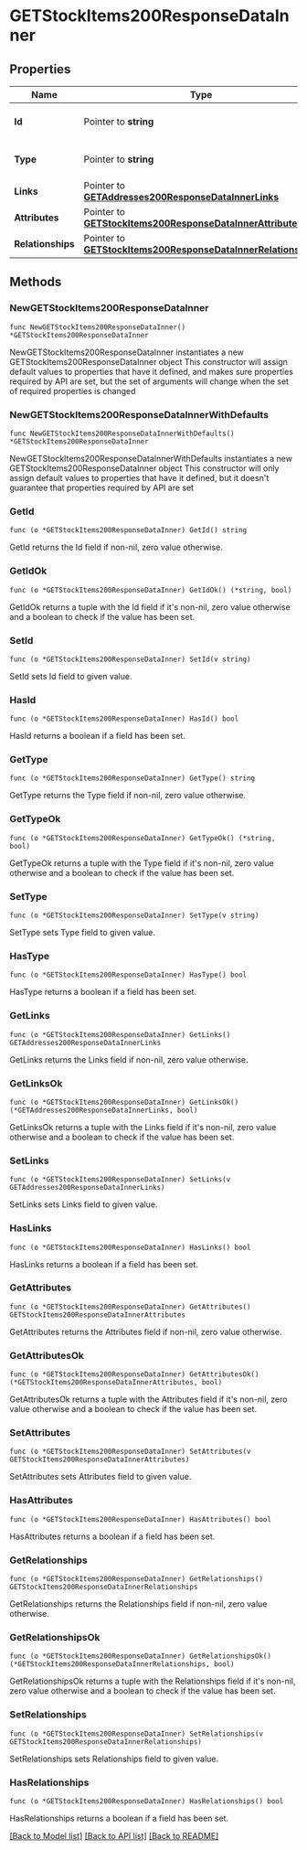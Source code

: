 # GETStockItems200ResponseDataInner

## Properties

Name | Type | Description | Notes
------------ | ------------- | ------------- | -------------
**Id** | Pointer to **string** | The resource&#39;s id | [optional] 
**Type** | Pointer to **string** | The resource&#39;s type | [optional] [default to "stock_items"]
**Links** | Pointer to [**GETAddresses200ResponseDataInnerLinks**](GETAddresses200ResponseDataInnerLinks.md) |  | [optional] 
**Attributes** | Pointer to [**GETStockItems200ResponseDataInnerAttributes**](GETStockItems200ResponseDataInnerAttributes.md) |  | [optional] 
**Relationships** | Pointer to [**GETStockItems200ResponseDataInnerRelationships**](GETStockItems200ResponseDataInnerRelationships.md) |  | [optional] 

## Methods

### NewGETStockItems200ResponseDataInner

`func NewGETStockItems200ResponseDataInner() *GETStockItems200ResponseDataInner`

NewGETStockItems200ResponseDataInner instantiates a new GETStockItems200ResponseDataInner object
This constructor will assign default values to properties that have it defined,
and makes sure properties required by API are set, but the set of arguments
will change when the set of required properties is changed

### NewGETStockItems200ResponseDataInnerWithDefaults

`func NewGETStockItems200ResponseDataInnerWithDefaults() *GETStockItems200ResponseDataInner`

NewGETStockItems200ResponseDataInnerWithDefaults instantiates a new GETStockItems200ResponseDataInner object
This constructor will only assign default values to properties that have it defined,
but it doesn't guarantee that properties required by API are set

### GetId

`func (o *GETStockItems200ResponseDataInner) GetId() string`

GetId returns the Id field if non-nil, zero value otherwise.

### GetIdOk

`func (o *GETStockItems200ResponseDataInner) GetIdOk() (*string, bool)`

GetIdOk returns a tuple with the Id field if it's non-nil, zero value otherwise
and a boolean to check if the value has been set.

### SetId

`func (o *GETStockItems200ResponseDataInner) SetId(v string)`

SetId sets Id field to given value.

### HasId

`func (o *GETStockItems200ResponseDataInner) HasId() bool`

HasId returns a boolean if a field has been set.

### GetType

`func (o *GETStockItems200ResponseDataInner) GetType() string`

GetType returns the Type field if non-nil, zero value otherwise.

### GetTypeOk

`func (o *GETStockItems200ResponseDataInner) GetTypeOk() (*string, bool)`

GetTypeOk returns a tuple with the Type field if it's non-nil, zero value otherwise
and a boolean to check if the value has been set.

### SetType

`func (o *GETStockItems200ResponseDataInner) SetType(v string)`

SetType sets Type field to given value.

### HasType

`func (o *GETStockItems200ResponseDataInner) HasType() bool`

HasType returns a boolean if a field has been set.

### GetLinks

`func (o *GETStockItems200ResponseDataInner) GetLinks() GETAddresses200ResponseDataInnerLinks`

GetLinks returns the Links field if non-nil, zero value otherwise.

### GetLinksOk

`func (o *GETStockItems200ResponseDataInner) GetLinksOk() (*GETAddresses200ResponseDataInnerLinks, bool)`

GetLinksOk returns a tuple with the Links field if it's non-nil, zero value otherwise
and a boolean to check if the value has been set.

### SetLinks

`func (o *GETStockItems200ResponseDataInner) SetLinks(v GETAddresses200ResponseDataInnerLinks)`

SetLinks sets Links field to given value.

### HasLinks

`func (o *GETStockItems200ResponseDataInner) HasLinks() bool`

HasLinks returns a boolean if a field has been set.

### GetAttributes

`func (o *GETStockItems200ResponseDataInner) GetAttributes() GETStockItems200ResponseDataInnerAttributes`

GetAttributes returns the Attributes field if non-nil, zero value otherwise.

### GetAttributesOk

`func (o *GETStockItems200ResponseDataInner) GetAttributesOk() (*GETStockItems200ResponseDataInnerAttributes, bool)`

GetAttributesOk returns a tuple with the Attributes field if it's non-nil, zero value otherwise
and a boolean to check if the value has been set.

### SetAttributes

`func (o *GETStockItems200ResponseDataInner) SetAttributes(v GETStockItems200ResponseDataInnerAttributes)`

SetAttributes sets Attributes field to given value.

### HasAttributes

`func (o *GETStockItems200ResponseDataInner) HasAttributes() bool`

HasAttributes returns a boolean if a field has been set.

### GetRelationships

`func (o *GETStockItems200ResponseDataInner) GetRelationships() GETStockItems200ResponseDataInnerRelationships`

GetRelationships returns the Relationships field if non-nil, zero value otherwise.

### GetRelationshipsOk

`func (o *GETStockItems200ResponseDataInner) GetRelationshipsOk() (*GETStockItems200ResponseDataInnerRelationships, bool)`

GetRelationshipsOk returns a tuple with the Relationships field if it's non-nil, zero value otherwise
and a boolean to check if the value has been set.

### SetRelationships

`func (o *GETStockItems200ResponseDataInner) SetRelationships(v GETStockItems200ResponseDataInnerRelationships)`

SetRelationships sets Relationships field to given value.

### HasRelationships

`func (o *GETStockItems200ResponseDataInner) HasRelationships() bool`

HasRelationships returns a boolean if a field has been set.


[[Back to Model list]](../README.md#documentation-for-models) [[Back to API list]](../README.md#documentation-for-api-endpoints) [[Back to README]](../README.md)


